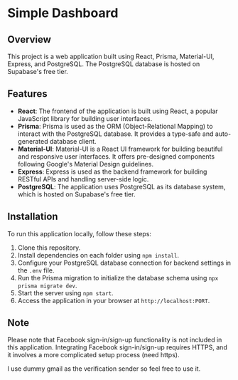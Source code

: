 # Simple Dashboard

## Overview

This project is a web application built using React, Prisma, Material-UI, Express, and PostgreSQL. The PostgreSQL database is hosted on Supabase's free tier.

## Features

- **React**: The frontend of the application is built using React, a popular JavaScript library for building user interfaces.
- **Prisma**: Prisma is used as the ORM (Object-Relational Mapping) to interact with the PostgreSQL database. It provides a type-safe and auto-generated database client.
- **Material-UI**: Material-UI is a React UI framework for building beautiful and responsive user interfaces. It offers pre-designed components following Google's Material Design guidelines.
- **Express**: Express is used as the backend framework for building RESTful APIs and handling server-side logic.
- **PostgreSQL**: The application uses PostgreSQL as its database system, which is hosted on Supabase's free tier.

## Installation

To run this application locally, follow these steps:

1. Clone this repository.
2. Install dependencies on each folder using `npm install`.
3. Configure your PostgreSQL database connection for backend settings in the `.env` file.
4. Run the Prisma migration to initialize the database schema using `npx prisma migrate dev`.
5. Start the server using `npm start`.
6. Access the application in your browser at `http://localhost:PORT`.

## Note

Please note that Facebook sign-in/sign-up functionality is not included in this application. Integrating Facebook sign-in/sign-up requires HTTPS, and it involves a more complicated setup process (need https).

I use dummy gmail as the verification sender so feel free to use it.

